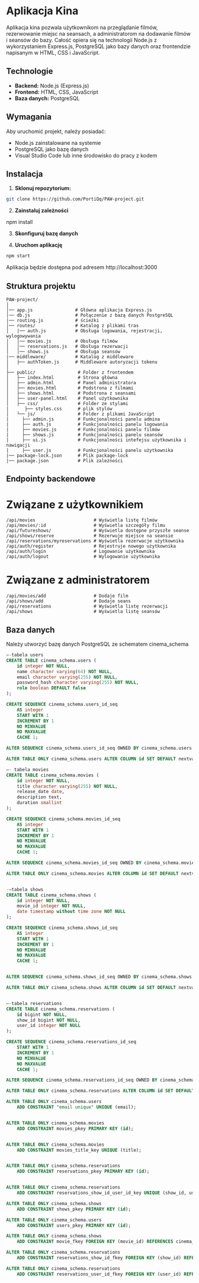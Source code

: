 # Aplikacja Kina

Aplikacja kina pozwala użytkownikom na przeglądanie filmów, rezerwowanie miejsc na seansach, a administratorom na dodawanie filmów i seansów do bazy. Całość opiera się na technologii Node.js z wykorzystaniem Express.js, PostgreSQL jako bazy danych oraz frontendzie napisanym w HTML, CSS i JavaScript.

## Technologie

- **Backend:** Node.js (Express.js)
- **Frontend:** HTML, CSS, JavaScript
- **Baza danych:** PostgreSQL

## Wymagania

Aby uruchomić projekt, należy posiadać:

- Node.js zainstalowane na systemie
- PostgreSQL jako bazę danych
- Visual Studio Code lub inne środowisko do pracy z kodem

## Instalacja

1. **Sklonuj repozytorium:**

```bash
git clone https://github.com/PortiQq/PAW-project.git
```

2. **Zainstaluj zależności**

npm install 

3. **Skonfiguruj bazę danych**

4. **Uruchom aplikację**

```bash
npm start
```

Aplikacja będzie dostępna pod adresem http://localhost:3000

## Struktura projektu
```
PAW-project/
│
│── app.js                # Główna aplikacja Express.js
│── db.js                 # Połączenie z bazą danych PostgreSQL
|── routing.js            # ścieżki 
│── routes/               # Katalog z plikami tras
│   |── auth.js           # Obsługa logowania, rejestracji, wylogowywania
│   │── movies.js         # Obsługa filmów
│   │── reservations.js   # Obsługa rezerwacji
│   │── shows.js          # Obsługa seansów
|── middleware/           # Katalog z middleware
│   ├── authToken.js      # Middleware autoryzacji tokenu
│
├── public/                # Folder z frontendem
│   ├── index.html         # Strona główna
│   ├── admin.html         # Panel administratora
│   ├── movies.html        # Podstrona z filmami
│   ├── shows.html         # Podstrona z seansami
│   ├── user-panel.html    # Panel użytkownika
│   ├── css/               # Folder ze stylami
|      ├── styles.css      # plik stylów
│   └── js/                # Folder z plikami JavaScript
|     ├── admin.js         # Funkcjonalności panelu admina
|     ├── auth.js          # Funkcjonalności panelu logowania
|     ├── movies.js        # Funkcjonalności panelu filmów
|     ├── shows.js         # Funkcjonalności panelu seansów
|     ├── ui.js            # Funkcjonalności intefejsu użytkownika i nawigacji
|     ├── user.js          # Funkcjonalności panelu użytkownika
|── package-lock.json      # Plik package-lock
|── package.json           # Plik zależności
```

## Endpointy backendowe

# Związane z użytkownikiem
```
/api/movies                      # Wyświetla listę filmów
/api/movies/:id                  # Wyświetla szczegóły filmu    
/api/futureshows/                # Wyświetla dostępne przyszłe seanse
/api/shows/reserve               # Rezerwuje miejsce na seansie
/api/reservations/myreservations # Wyświetla rezerwacje użytkownika
/api/auth/register               # Rejestruje nowego użytkownika
/api/auth/login                  # Logowanie użytkownika
/api/auth/logout                 # Wylogowanie użytkownika  
```

# Związane z administratorem
```
/api/movies/add                  # Dodaje film
/api/shows/add                   # Dodaje seans
/api/reservations                # Wyświetla listę rezerwacji
/api/shows                       # Wyświetla listę seansów
```


## Baza danych

Należy utworzyć bazę danych PostgreSQL ze schematem cinema_schema

```SQL
–-tabela users
CREATE TABLE cinema_schema.users (
	id integer NOT NULL,
	name character varying(64) NOT NULL,
	email character varying(255) NOT NULL,
	password_hash character varying(255) NOT NULL,
	role boolean DEFAULT false
);

CREATE SEQUENCE cinema_schema.users_id_seq
	AS integer
	START WITH 1
	INCREMENT BY 1
	NO MINVALUE
	NO MAXVALUE
	CACHE 1;

ALTER SEQUENCE cinema_schema.users_id_seq OWNED BY cinema_schema.users.id;

ALTER TABLE ONLY cinema_schema.users ALTER COLUMN id SET DEFAULT nextval('cinema_schema.users_id_seq'::regclass);

–- tabela movies
CREATE TABLE cinema_schema.movies (
	id integer NOT NULL,
	title character varying(255) NOT NULL,
	release_date date,
	description text,
	duration smallint
);

CREATE SEQUENCE cinema_schema.movies_id_seq
	AS integer
	START WITH 1
	INCREMENT BY 1
	NO MINVALUE
	NO MAXVALUE
	CACHE 1;

ALTER SEQUENCE cinema_schema.movies_id_seq OWNED BY cinema_schema.movies.id;

ALTER TABLE ONLY cinema_schema.movies ALTER COLUMN id SET DEFAULT nextval('cinema_schema.movies_id_seq'::regclass);


-–tabela shows
CREATE TABLE cinema_schema.shows (
	id integer NOT NULL,
	movie_id integer NOT NULL,
	date timestamp without time zone NOT NULL
);

CREATE SEQUENCE cinema_schema.shows_id_seq
	AS integer
	START WITH 1
	INCREMENT BY 1
	NO MINVALUE
	NO MAXVALUE
	CACHE 1;


ALTER SEQUENCE cinema_schema.shows_id_seq OWNED BY cinema_schema.shows.id;

ALTER TABLE ONLY cinema_schema.shows ALTER COLUMN id SET DEFAULT nextval('cinema_schema.shows_id_seq'::regclass);


–-tabela reservations
CREATE TABLE cinema_schema.reservations (
	id bigint NOT NULL,
	show_id bigint NOT NULL,
	user_id integer NOT NULL
);

CREATE SEQUENCE cinema_schema.reservations_id_seq
	START WITH 1
	INCREMENT BY 1
	NO MINVALUE
	NO MAXVALUE
	CACHE 1;

ALTER SEQUENCE cinema_schema.reservations_id_seq OWNED BY cinema_schema.reservations.id;

ALTER TABLE ONLY cinema_schema.reservations ALTER COLUMN id SET DEFAULT nextval('cinema_schema.reservations_id_seq'::regclass);

ALTER TABLE ONLY cinema_schema.users
	ADD CONSTRAINT "email unique" UNIQUE (email);


ALTER TABLE ONLY cinema_schema.movies
	ADD CONSTRAINT movies_pkey PRIMARY KEY (id);


ALTER TABLE ONLY cinema_schema.movies
	ADD CONSTRAINT movies_title_key UNIQUE (title);


ALTER TABLE ONLY cinema_schema.reservations
	ADD CONSTRAINT reservations_pkey PRIMARY KEY (id);


ALTER TABLE ONLY cinema_schema.reservations
	ADD CONSTRAINT reservations_show_id_user_id_key UNIQUE (show_id, user_id);

ALTER TABLE ONLY cinema_schema.shows
	ADD CONSTRAINT shows_pkey PRIMARY KEY (id);

ALTER TABLE ONLY cinema_schema.users
	ADD CONSTRAINT users_pkey PRIMARY KEY (id);

ALTER TABLE ONLY cinema_schema.shows
	ADD CONSTRAINT movie_fkey FOREIGN KEY (movie_id) REFERENCES cinema_schema.movies(id) ON UPDATE CASCADE ON DELETE SET NULL;

ALTER TABLE ONLY cinema_schema.reservations
	ADD CONSTRAINT reservations_show_id_fkey FOREIGN KEY (show_id) REFERENCES cinema_schema.shows(id);

ALTER TABLE ONLY cinema_schema.reservations
	ADD CONSTRAINT reservations_user_id_fkey FOREIGN KEY (user_id) REFERENCES cinema_schema.users(id);

```



